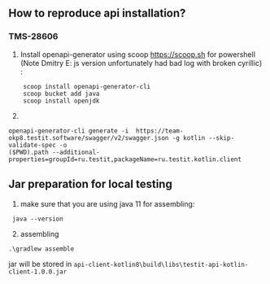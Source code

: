 ## How to reproduce api installation?
### TMS-28606

1. Install openapi-generator using scoop https://scoop.sh for powershell (Note Dmitry E: js version unfortunately had bad log with broken cyrillic) :
```
    scoop install openapi-generator-cli
    scoop bucket add java
    scoop install openjdk
```
2. 
```
openapi-generator-cli generate -i  https://team-okp8.testit.software/swagger/v2/swagger.json -g kotlin --skip-validate-spec -o 
($PWD).path --additional-properties=groupId=ru.testit,packageName=ru.testit.kotlin.client
```


## Jar preparation for local testing

1. make sure that you are using java 11 for assembling:
```
 java --version
```

2. assembling
```
.\gradlew assemble
```

jar will be stored in `api-client-kotlin8\build\libs\testit-api-kotlin-client-1.0.0.jar`